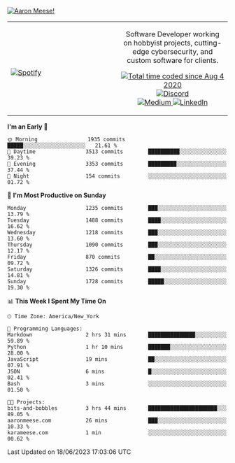 [![Aaron Meese!](https://user-images.githubusercontent.com/17814535/88975338-a2aabf00-d27f-11ea-963f-8a19608716b4.png)](https://github.com/ajmeese7/readme-ascii "README ASCII")

<!-- Modified from project here: https://github.com/novatorem/novatorem -->
<table width="100%">
  <tr>
  <td width="50%">

&nbsp; <br> [![Spotify](https://ajmeese7.vercel.app/api/spotify)](https://open.spotify.com/user/ajmeese)

  </td>
  <td width="50%">
    <p align="center">
    Software Developer working on hobbyist projects, cutting-edge cybersecurity, and custom software for clients.
    </p>
    <p align="center">
      <a href="https://wakatime.com/@f726891d-3b02-46cd-9b60-e8c59f9e2b14">
        <img src="https://wakatime.com/badge/user/f726891d-3b02-46cd-9b60-e8c59f9e2b14.svg" alt="Total time coded since Aug 4 2020" title="WakaTime" />
      </a>
      <a href="http://link.aaronmeese.com/discord">
        <img src="https://img.shields.io/badge/discord-ajmeese7%234835-369?style=flat-square&logo=discord&logoColor=white&color=purple" alt="Discord" title="Discord">
      </a>
      <br />
      <a href="https://link.aaronmeese.com/medium">
        <img src="https://img.shields.io/badge/medium-ajmeese7-1DB954?style=flat-square&logo=medium&logoColor=white" alt="Medium" title="Medium">
      </a>
      <a href="https://link.aaronmeese.com/linkedin">
        <img src="https://img.shields.io/badge/linkedIn-aaronmeese-1DB954?style=flat-square&logo=linkedin&logoColor=white&color=blue" alt="LinkedIn" title="LinkedIn">
      </a>
    </p>
  </td>

</table>

[//]: <> (The `&nbsp;` is to have Aphelion take up more space)

<!--START_SECTION:waka-->
**I'm an Early 🐤** 

```text
🌞 Morning                1935 commits        █████░░░░░░░░░░░░░░░░░░░░   21.61 % 
🌆 Daytime                3513 commits        ██████████░░░░░░░░░░░░░░░   39.23 % 
🌃 Evening                3353 commits        █████████░░░░░░░░░░░░░░░░   37.44 % 
🌙 Night                  154 commits         ░░░░░░░░░░░░░░░░░░░░░░░░░   01.72 % 
```
📅 **I'm Most Productive on Sunday** 

```text
Monday                   1235 commits        ███░░░░░░░░░░░░░░░░░░░░░░   13.79 % 
Tuesday                  1488 commits        ████░░░░░░░░░░░░░░░░░░░░░   16.62 % 
Wednesday                1218 commits        ███░░░░░░░░░░░░░░░░░░░░░░   13.60 % 
Thursday                 1090 commits        ███░░░░░░░░░░░░░░░░░░░░░░   12.17 % 
Friday                   870 commits         ██░░░░░░░░░░░░░░░░░░░░░░░   09.72 % 
Saturday                 1326 commits        ████░░░░░░░░░░░░░░░░░░░░░   14.81 % 
Sunday                   1728 commits        █████░░░░░░░░░░░░░░░░░░░░   19.30 % 
```


📊 **This Week I Spent My Time On** 

```text
🕑︎ Time Zone: America/New_York

💬 Programming Languages: 
Markdown                 2 hrs 31 mins       ███████████████░░░░░░░░░░   59.89 % 
Python                   1 hr 10 mins        ███████░░░░░░░░░░░░░░░░░░   28.00 % 
JavaScript               19 mins             ██░░░░░░░░░░░░░░░░░░░░░░░   07.91 % 
JSON                     6 mins              █░░░░░░░░░░░░░░░░░░░░░░░░   02.41 % 
Bash                     3 mins              ░░░░░░░░░░░░░░░░░░░░░░░░░   01.50 % 

🐱‍💻 Projects: 
bits-and-bobbles         3 hrs 44 mins       ██████████████████████░░░   89.05 % 
aaronmeese.com           26 mins             ███░░░░░░░░░░░░░░░░░░░░░░   10.33 % 
karameese.com            1 min               ░░░░░░░░░░░░░░░░░░░░░░░░░   00.62 % 
```


 Last Updated on 18/06/2023 17:03:06 UTC
<!--END_SECTION:waka-->

